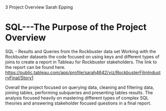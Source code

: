 3 Project Overview
Sarah Epping

# SQL---The Purpose of the Project Overview
SQL - Results and Queries from the Rockbuster data set
Working with the Rockbuster datasets the code focused on using keys and different types of joins to create a report in Tableau for Rockbuster stakeholders. 
The link to the report can be found here. https://public.tableau.com/app/profile/sarah4642/viz/RockbusterFilmIndustryFinal/Story1

Overall the project focused on querying data, cleaning and filtering data, joining tables, performing subqueries and presenting tables results. The analysis focused heavily
on mastering different types of complex SQL theories and answering stakeholder focused questions in a final report. 
